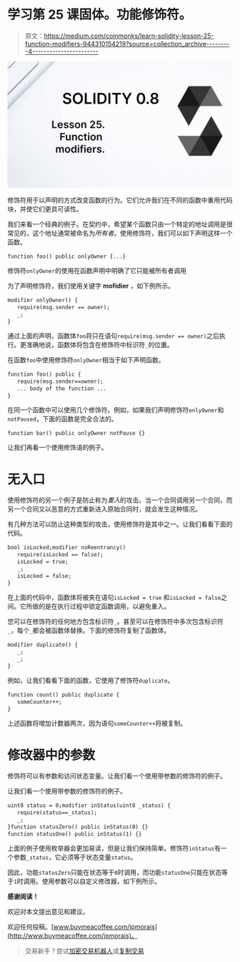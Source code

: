# 学习第 25 课固体。功能修饰符。

> 原文：<https://medium.com/coinmonks/learn-solidity-lesson-25-function-modifiers-944310154219?source=collection_archive---------4----------------------->

![](img/5ea7d0aae91752ad4f79bebc6061f1a9.png)

修饰符用于以声明的方式改变函数的行为。它们允许我们在不同的函数中重用代码块，并使它们更具可读性。

我们来看一个经典的例子。在契约中，希望某个函数只由一个特定的地址调用是很常见的，这个地址通常被命名为*所有者*。使用修饰符，我们可以如下声明这样一个函数。

```
function foo() public onlyOwner {...}
```

修饰符`onlyOwner`的使用在函数声明中明确了它只能被所有者调用

为了声明修饰符，我们使用关键字 **mofidier** ，如下例所示。

```
modifier onlyOwner() {
   require(msg.sender == owner);
   _;
}
```

通过上面的声明，函数体`foo`将只在语句`require(msg.sender == owner)`之后执行。更准确地说，函数体将包含在修饰符中标识符`_`的位置。

在函数`foo`中使用修饰符`onlyOwner`相当于如下声明函数。

```
function foo() public {
   require(msg.sender==owner);
   ... body of the function ...
}
```

在同一个函数中可以使用几个修饰符。例如，如果我们声明修饰符`onlyOwner`和`notPaused`，下面的函数是完全合法的。

```
function bar() public onlyOwner notPause {}
```

让我们再看一个使用修饰语的例子。

# 无入口

使用修饰符的另一个例子是防止称为*重入*的攻击。当一个合同调用另一个合同，而另一个合同又以恶意的方式重新进入原始合同时，就会发生这种情况。

有几种方法可以防止这种类型的攻击，使用修饰符是其中之一。让我们看看下面的代码。

```
bool isLocked;modifier noReentrancy() 
   require(isLocked == false);
   isLocked = true;
   _;
   isLocked = false;
}
```

在上面的代码中，函数体将被夹在语句`isLocked = true` 和`isLocked = false`之间。它所做的是在执行过程中锁定函数调用，以避免重入。

您可以在修饰符的任何地方包含标识符`_`。甚至可以在修饰符中多次包含标识符`_`，每个`_`都会被函数体替换。下面的修饰符复制了函数体。

```
modifier duplicate() {
   _;
   _;
}
```

例如，让我们看看下面的函数，它使用了修饰符`duplicate`。

```
function count() public duplicate {
   someCounter++;
}
```

上述函数将增加计数器两次，因为语句`someCounter++`将被复制。

# 修改器中的参数

修饰符可以有参数和访问状态变量。让我们看一个使用带参数的修饰符的例子。

让我们看一个使用带参数的修饰符的例子。

```
uint8 status = 0;modifier inStatus(uint8 _status) {
   require(status==_status);
   _;
}function statusZero() public inStatus(0) {}
function statusOne() public inStatus(1) {}
```

上面的例子使用枚举器会更加易读，但是让我们保持简单。修饰符`inStatus`有一个参数`_status`，它必须等于状态变量`status`。

因此，功能`statusZero`只能在状态等于`0`时调用，而功能`statusOne`只能在状态等于`1`时调用。使用参数可以自定义修改器，如下例所示。

**感谢阅读！**

欢迎对本文提出意见和建议。

欢迎任何投稿。[www.buymeacoffee.com/jpmorais](http://www.buymeacoffee.com/jpmorais)。

> 交易新手？尝试[加密交易机器人](/coinmonks/crypto-trading-bot-c2ffce8acb2a)或[复制交易](/coinmonks/top-10-crypto-copy-trading-platforms-for-beginners-d0c37c7d698c)